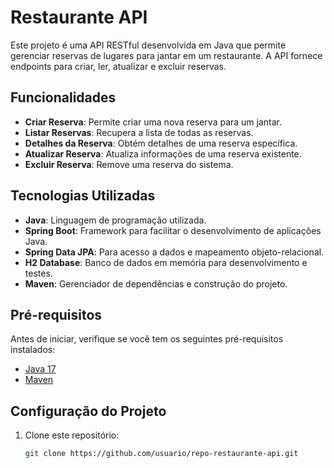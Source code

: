 # Restaurante API

Este projeto é uma API RESTful desenvolvida em Java que permite gerenciar reservas de lugares para jantar em um restaurante. A API fornece endpoints para criar, ler, atualizar e excluir reservas.

## Funcionalidades

- **Criar Reserva**: Permite criar uma nova reserva para um jantar.
- **Listar Reservas**: Recupera a lista de todas as reservas.
- **Detalhes da Reserva**: Obtém detalhes de uma reserva específica.
- **Atualizar Reserva**: Atualiza informações de uma reserva existente.
- **Excluir Reserva**: Remove uma reserva do sistema.

## Tecnologias Utilizadas

- **Java**: Linguagem de programação utilizada.
- **Spring Boot**: Framework para facilitar o desenvolvimento de aplicações Java.
- **Spring Data JPA**: Para acesso a dados e mapeamento objeto-relacional.
- **H2 Database**: Banco de dados em memória para desenvolvimento e testes.
- **Maven**: Gerenciador de dependências e construção do projeto.

## Pré-requisitos

Antes de iniciar, verifique se você tem os seguintes pré-requisitos instalados:

- [Java 17](https://www.oracle.com/java/technologies/javase-jdk17-downloads.html)
- [Maven](https://maven.apache.org/download.cgi)

## Configuração do Projeto

1. Clone este repositório:

   ```bash
   git clone https://github.com/usuario/repo-restaurante-api.git
